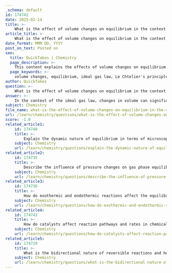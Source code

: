 ```yaml
---
_schema: default
id: 174742
date: 2025-02-14
title: >-
    What is the effect of volume changes on equilibrium in the context of the ideal gas law?
article_title: >-
    What is the effect of volume changes on equilibrium in the context of the ideal gas law?
date_format: MMM DD, YYYY
post_on_text: Posted on
seo:
  title: QuickTakes | Chemistry
  page_description: >-
    This content explains the effects of volume changes on equilibrium positions in gas-phase reactions based on the ideal gas law and Le Chtelier's principle, detailing how shifts in pressure influence the direction of equilibrium based on the number of moles of gas.
  page_keywords: >-
    volume changes, equilibrium, ideal gas law, Le Chtelier's principle, pressure changes, gas-phase reactions, moles of gas, equilibrium position, stoichiometry, chemical reactions
author: QuickTakes
question: >-
    What is the effect of volume changes on equilibrium in the context of the ideal gas law?
answer: >-
    In the context of the ideal gas law, changes in volume can significantly affect the equilibrium position of gas-phase reactions, as described by Le Châtelier's principle. This principle states that if a dynamic equilibrium is disturbed by changing the conditions, the system will adjust to counteract that change and establish a new equilibrium.\n\n### Effect of Volume Changes on Equilibrium\n\n1. **Volume Decrease (Pressure Increase)**: When the volume of a gas-phase reaction system is decreased, the pressure increases. If the total number of moles of gas on the reactant side is greater than that on the product side, the equilibrium will shift toward the products. This shift occurs because the system seeks to reduce the pressure by favoring the side of the reaction that occupies less volume.\n\n   For example, consider the reaction:\n   $$ \n   aA(g) + bB(g) \rightleftharpoons cC(g) + dD(g) \n   $$\n   If $a + b > c + d$, decreasing the volume will shift the equilibrium to the right (toward the products).\n\n2. **Volume Increase (Pressure Decrease)**: Conversely, if the volume is increased, the pressure decreases. In this case, if the total number of moles of gas on the product side is greater than that on the reactant side, the equilibrium will shift toward the reactants. This shift occurs as the system seeks to increase the pressure by favoring the side of the reaction that occupies more volume.\n\n3. **Equal Moles on Both Sides**: If the total number of moles of gas is equal on both sides of the reaction (i.e., $a + b = c + d$), changes in volume do not affect the equilibrium position. The system remains at equilibrium regardless of the volume change.\n\n### Summary\n\nIn summary, the effect of volume changes on equilibrium in gas-phase reactions is closely tied to the stoichiometry of the reaction. The direction of the shift in equilibrium depends on the relative number of moles of gas on each side of the balanced equation. Understanding these principles allows chemists to predict how changes in conditions will influence the outcome of chemical reactions.
subject: Chemistry
file_name: what-is-the-effect-of-volume-changes-on-equilibrium-in-the-context-of-the-ideal-gas-law.md
url: /learn/chemistry/questions/what-is-the-effect-of-volume-changes-on-equilibrium-in-the-context-of-the-ideal-gas-law
score: -1.0
related_article1:
    id: 174740
    title: >-
        Explain the dynamic nature of equilibrium in terms of microscopic changes and macroscopic constancy.
    subject: Chemistry
    url: /learn/chemistry/questions/explain-the-dynamic-nature-of-equilibrium-in-terms-of-microscopic-changes-and-macroscopic-constancy
related_article2:
    id: 174735
    title: >-
        Describe the influence of pressure changes on gas phase equilibria according to Le Châtelier's principle.
    subject: Chemistry
    url: /learn/chemistry/questions/describe-the-influence-of-pressure-changes-on-gas-phase-equilibria-according-to-le-chteliers-principle
related_article3:
    id: 174736
    title: >-
        How do exothermic and endothermic reactions affect the equilibrium constant when temperature changes?
    subject: Chemistry
    url: /learn/chemistry/questions/how-do-exothermic-and-endothermic-reactions-affect-the-equilibrium-constant-when-temperature-changes
related_article4:
    id: 174743
    title: >-
        How do catalysts affect reaction pathways and rates in chemical equilibrium?
    subject: Chemistry
    url: /learn/chemistry/questions/how-do-catalysts-affect-reaction-pathways-and-rates-in-chemical-equilibrium
related_article5:
    id: 174729
    title: >-
        What is the bidirectional nature of reversible reactions and how does it relate to dynamic equilibrium?
    subject: Chemistry
    url: /learn/chemistry/questions/what-is-the-bidirectional-nature-of-reversible-reactions-and-how-does-it-relate-to-dynamic-equilibrium
---
```


&nbsp;